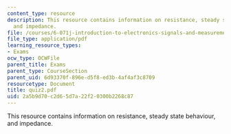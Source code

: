 ```yaml
---
content_type: resource
description: This resource contains information on resistance, steady state behaviour,
  and impedance.
file: /courses/6-071j-introduction-to-electronics-signals-and-measurement-spring-2006/2a5b9d70c2d65d7a22f20300b2268c87_quiz2.pdf
file_type: application/pdf
learning_resource_types:
- Exams
ocw_type: OCWFile
parent_title: Exams
parent_type: CourseSection
parent_uid: 6d93370f-896e-d5f8-ed3b-4af4af3c8709
resourcetype: Document
title: quiz2.pdf
uid: 2a5b9d70-c2d6-5d7a-22f2-0300b2268c87
---
```

This resource contains information on resistance, steady state behaviour, and impedance.

